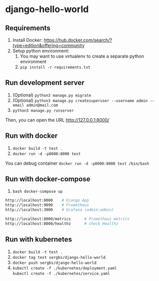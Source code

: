 # django-hello-world

## Requirements
1. Install Docker: https://hub.docker.com/search/?type=edition&offering=community
2. Setup python environment:
    1. You may want to use virtualenv to create a separate python environment
    2. `pip install -r requirements.txt`

## Run development server 
   1. (Optional) ```python3 manage.py migrate```
   2. (Optional) ```python3 manage.py createsuperuser --username admin --email admin@mail.com```
   3.  ```python3 manage.py runserver```
   
Then, you can open the URL http://127.0.0.1:8000/

## Run with docker 
   1. ```docker build -t test .``` 
   2. ```docker run -d -p8000:8000 test ```
      
You can debug container ```docker run -d -p8000:8000 test /bin/bash```

## Run with docker-compose
   1. ```bash docker-compose up ```
   
   ```bash
   http://localhost:8000    # Django App
   http://localhost:9090    # Prometheus
   http://localhost:3000    # Grafana (admin:admin)
   
   http://localhost:8000/metrics      # Prometheus metrics
   http://localhost:8000/healthz      # check Healthz
   ```
     
## Run with kubernetes
   1. ```docker build -t test .```
   2. ```docker tag test sergbs/django-hello-world```     
   3. ```docker push sergbs/django-hello-world```     
   4. ```kubectl create -f ./kubernetes/deployment.yaml```     
    ```kubectl create -f ./kubernetes/service.yaml```     
    